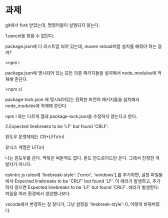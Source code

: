 # 과제

git에서 fork 받았는데, 명령어들이 실행되지 않는다.&#x20;



1.parcel을 찾을 수 없단다.

package.json에 다 리스트업 되어 있는데, maven reload처럼 설치를 해줘야 하는 걸까?

\>npm i

package.json에 명시되어 있는 모든 의존 패키지들을 설치해서 node\_modules에 적재해 준단다.

\>npm ci

package-lock.json 에 명시되어있는 정확한 버전의 패키지들을 설치해서 node\_modules에 적재해 준단다.

npm i 와는 다르게 절대 package-lock.json을 수정하지 않는다고 한다.



2.Expected linebreaks to be 'LF' but found 'CRLF'.

윈도우 운영체제는 CR+LF(\r\n)&#x20;

유닉스 계열은 LF(\n)

나는 윈도우를 쓴다. 맥북은 써본적도 없다. 폰도 안드로이드만 쓴다. 그래서 진정한 개발자가 아니다.

eslintrc.js rules에 'linebreak-style': \['error', 'windows'],를 추가하면, 설정 파일들에서 Expected linebreaks to be 'CRLF' but found 'LF'. 이 에러가 발생하고, 추가하지 않으면 Expected linebreaks to be 'LF' but found 'CRLF'. 에러가 발생한다. 파일을 여러 환경에서 생성했나보다.

vscode에서 변경하는 걸 찾다가, 그냥 설정을 'linebreak-style': 0, 이렇게 바꿔버렸다.









